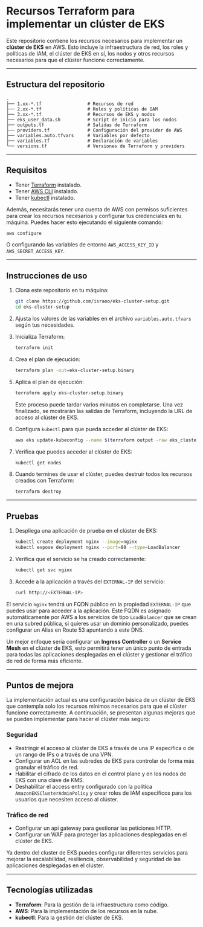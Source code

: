 # Recursos Terraform para implementar un clúster de EKS

Este repositorio contiene los recursos necesarios para implementar un **clúster de EKS** en AWS. Esto incluye la infraestructura de red, los roles y políticas de IAM, el clúster de EKS en sí, los nodos y otros recursos necesarios para que el clúster funcione correctamente.

---

## Estructura del repositorio

```plaintext
.
├── 1.xx-*.tf                 # Recursos de red
├── 2.xx-*.tf                 # Roles y políticas de IAM
├── 3.xx-*.tf                 # Recursos de EKS y nodos
├── eks_user_data.sh          # Script de inicio para los nodos
├── outputs.tf                # Salidas de Terraform
├── providers.tf              # Configuración del provider de AWS
├── variables.auto.tfvars     # Variables por defecto
├── variables.tf              # Declaración de variables
└── versions.tf               # Versiones de Terraform y providers
```

---

## Requisitos

- Tener [Terraform](https://developer.hashicorp.com/terraform/downloads) instalado.
- Tener [AWS CLI](https://docs.aws.amazon.com/cli/latest/userguide/install-cliv2.html) instalado.
- Tener [kubectl](https://kubernetes.io/docs/tasks/tools/install-kubectl/) instalado.

Además, necesitarás tener una cuenta de AWS con permisos suficientes para crear los recursos necesarios y configurar tus credenciales en tu máquina. Puedes hacer esto ejecutando el siguiente comando:

```bash
aws configure
```

O configurando las variables de entorno `AWS_ACCESS_KEY_ID` y `AWS_SECRET_ACCESS_KEY`.

---

## Instrucciones de uso

1. Clona este repositorio en tu máquina:

    ```bash
    git clone https://github.com/israoo/eks-cluster-setup.git
    cd eks-cluster-setup
    ```

2. Ajusta los valores de las variables en el archivo `variables.auto.tfvars` según tus necesidades.
3. Inicializa Terraform:

    ```bash
    terraform init
    ```

4. Crea el plan de ejecución:

    ```bash
    terraform plan -out=eks-cluster-setup.binary
    ```

5. Aplica el plan de ejecución:

    ```bash
    terraform apply eks-cluster-setup.binary
    ```

    Este proceso puede tardar varios minutos en completarse. Una vez finalizado, se mostrarán las salidas de Terraform, incluyendo la URL de acceso al clúster de EKS.

6. Configura `kubectl` para que pueda acceder al clúster de EKS:

    ```bash
    aws eks update-kubeconfig --name $(terraform output -raw eks_cluster_name)
    ```

7. Verifica que puedes acceder al clúster de EKS:

    ```bash
    kubectl get nodes
    ```

8. Cuando termines de usar el clúster, puedes destruir todos los recursos creados con Terraform:

    ```bash
    terraform destroy
    ```

---

## Pruebas

1. Despliega una aplicación de prueba en el clúster de EKS:

    ```bash
    kubectl create deployment nginx --image=nginx
    kubectl expose deployment nginx --port=80 --type=LoadBalancer
    ```

2. Verifica que el servicio se ha creado correctamente:

    ```bash
    kubectl get svc nginx
    ```

3. Accede a la aplicación a través del `EXTERNAL-IP` del servicio:

    ```bash
    curl http://<EXTERNAL-IP>
    ```

El servicio `nginx` tendrá un FQDN público en la propiedad `EXTERNAL-IP` que puedes usar para acceder a la aplicación. Este FQDN es asignado automáticamente por AWS a los servicios de tipo `LoadBalancer` que se crean en una subred pública, si quieres usar un dominio personalizado, puedes configurar un Alias en Route 53 apuntando a este DNS.

Un mejor enfoque sería configurar un **Ingress Controller** o un **Service Mesh** en el clúster de EKS, esto permitirá tener un único punto de entrada para todas las aplicaciones desplegadas en el clúster y gestionar el tráfico de red de forma más eficiente.

---

## Puntos de mejora

La implementación actual es una configuración básica de un clúster de EKS que contempla solo los recursos mínimos necesarios para que el clúster funcione correctamente. A continuación, se presentan algunas mejoras que se pueden implementar para hacer el clúster más seguro:

### Seguridad

- Restringir el acceso al clúster de EKS a través de una IP específica o de un rango de IPs o a través de una VPN.
- Configurar un ACL en las subredes de EKS para controlar de forma más granular el tráfico de red.
- Habilitar el cifrado de los datos en el control plane y en los nodos de EKS con una clave de KMS.
- Deshabilitar el access entry configurado con la política `AmazonEKSClusterAdminPolicy` y crear roles de IAM específicos para los usuarios que necesiten acceso al clúster.

### Tráfico de red

- Configurar un api gateway para gestionar las peticiones HTTP.
- Configurar un WAF para proteger las aplicaciones desplegadas en el clúster de EKS.

Ya dentro del cluster de EKS puedes configurar diferentes servicios para mejorar la escalabilidad, resiliencia, observabilidad y seguridad de las aplicaciones desplegadas en el clúster.

---

## Tecnologías utilizadas

- **Terraform**: Para la gestión de la infraestructura como código.
- **AWS**: Para la implementación de los recursos en la nube.
- **kubectl**: Para la gestión del clúster de EKS.
